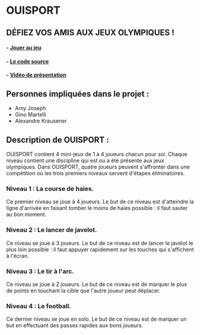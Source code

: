 # OUISPORT 
## DÉFIEZ VOS AMIS AUX JEUX OLYMPIQUES !

#### - [Jouer au jeu](https://ginosprod.github.io/OUISPORT/)
#### - [Le code source](https://github.com/Ginosprod/OUISPORT)
#### - [Vidéo de présentation](https://github.com/Ginosprod/OUISPORT)

## Personnes impliquées dans le projet : 
- Amy Joseph
- Gino Martelli
- Alexandre Krausener

## Description de OUISPORT : 
  OUISPORT contient 4 mini-jeux de 1 à 4 joueurs chacun pour soi. Chaque niveau contient une discipline qui est ou a été présente aux jeux olympiques.
  Dans OUISPORT, quatre joueurs peuvent s'affronter dans une compétition où les trois premiers niveaux servent d'étapes éliminatoires.
  
### Niveau 1 : La course de haies.
Ce premier niveau se joue à 4 joueurs. Le but de ce niveau est d'atteindre la ligne d'arrivée en faisant tomber le moins de haies possible : il faut sauter au bon moment.
    
### Niveau 2 : Le lancer de javelot.
Ce niveau se joue à 3 joueurs. Le but de ce niveau est de lancer le javelot le plus loin possible : il faut appuyer rapidement sur les touches qui s'affichent à l'écran.
    
### Niveau 3 : Le tir à l'arc.
Ce niveau se joue à 2 joueurs. Le but de ce niveau est de marquer le plus de points en touchant la cible que l'autre joueur peut déplacer.
    
### Niveau 4 : Le football.
Ce dernier niveau se joue en solo. Le but de ce niveau est de marquer un but en effectuant des passes rapides aux bons joueurs. 



